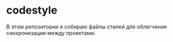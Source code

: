 # codestyle
В этом репозитории я собираю файлы стилей для облегчения синхронизации между проектами.



